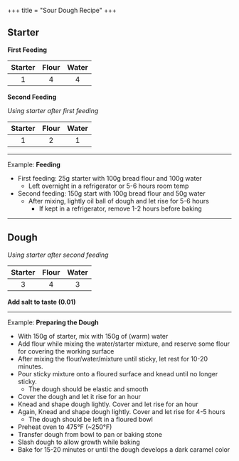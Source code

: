 +++
title = "Sour Dough Recipe"
+++

## Starter

**First Feeding**

| Starter |  Flour  | Water   |
| :-----: | :-----: | :-----: |
|    1    |    4    |    4    |

**Second Feeding**

_Using starter after first feeding_

| Starter |  Flour  | Water   |
| :-----: | :-----: | :-----: |
|    1    |    2    |    1    |

---

Example: **Feeding**
* First feeding: 25g starter with 100g bread flour and 100g water
    * Left overnight in a refrigerator or 5-6 hours room temp
* Second feeding: 150g start with 100g bread flour and 50g water
    * After mixing, lightly oil ball of dough and let rise for 5-6 hours
        - If kept in a refrigerator, remove 1-2 hours before baking

---


## Dough
_Using starter after second feeding_

| Starter |  Flour  | Water   |
| :-----: | :-----: | :-----: |
|    3    |    4    |    3    |

**Add salt to taste (0.01)**

---

Example: **Preparing the Dough**
* With 150g of starter, mix with 150g of (warm) water
* Add flour while mixing the water/starter mixture, and reserve some flour for covering the working surface
* After mixing the flour/water/mixture until sticky, let rest for 10-20 minutes.
* Pour sticky mixture onto a floured surface and knead until no longer sticky.
    * The dough should be elastic and smooth
* Cover the dough and let it rise for an hour
* Knead and shape dough lightly. Cover and let rise for an hour
* Again, Knead and shape dough lightly. Cover and let rise for 4-5 hours
    * The dough should be left in a floured bowl
* Preheat oven to 475&deg;F (~250&deg;F)
* Transfer dough from bowl to pan or baking stone
* Slash dough to allow growth while baking
* Bake for 15-20 minutes or until the dough develops a dark caramel color


